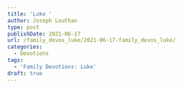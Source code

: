 ```yaml
---
title: 'Luke '
author: Joseph Louthan
type: post
publishDate: 2021-06-17
url: /family_devos_luke/2021-06-17-family_devos_luke/
categories:
  - Devotions
tags:
  - 'Family Devotions: Luke'
draft: true
---
```

